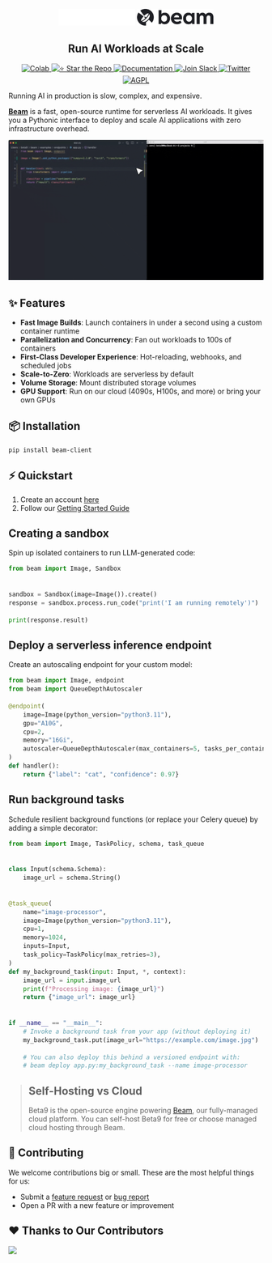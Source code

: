 <div align="center">
<p align="center">
<img alt="Logo" src="static/beam-logo-white.png#gh-dark-mode-only" width="30%">
<img alt="Logo" src="static/beam-logo-dark.png#gh-light-mode-only" width="30%">
</p>

## Run AI Workloads at Scale

<p align="center">
  </a>
    <a href="https://colab.research.google.com/drive/1jSDyYY7FY3Y3jJlCzkmHlH8vTyF-TEmB?usp=sharing">
    <img alt="Colab" src="https://colab.research.google.com/assets/colab-badge.svg">
  </a>
  <a href="https://github.com/beam-cloud/beta9/stargazers">
    <img alt="⭐ Star the Repo" src="https://img.shields.io/github/stars/beam-cloud/beta9">
  </a>
  <a href="https://docs.beam.cloud">
    <img alt="Documentation" src="https://img.shields.io/badge/docs-quickstart-purple">
  </a>
  <a href="https://join.slack.com/t/beam-cloud/shared_invite/zt-2uiks0hc6-UbBD97oZjz8_YnjQ2P7BEQ">
    <img alt="Join Slack" src="https://img.shields.io/badge/Beam-Join%20Slack-orange?logo=slack">
  </a>
    <a href="https://twitter.com/beam_cloud">
    <img alt="Twitter" src="https://img.shields.io/twitter/follow/beam_cloud.svg?style=social&logo=twitter">
  </a>
    <a href="https://github.com/beam-cloud/beta9?tab=AGPL-3.0-1-ov-file">
    <img alt="AGPL" src="https://img.shields.io/badge/License-AGPL-green">
  </a>
</p>

</div>

Running AI in production is slow, complex, and expensive.

**[Beam](https://beam.cloud?utm_source=github_readme)** is a fast, open-source runtime for serverless AI workloads. It gives you a Pythonic interface to deploy and scale AI applications with zero infrastructure overhead.

![Watch the demo](static/readme.gif)

## ✨ Features

- **Fast Image Builds**: Launch containers in under a second using a custom container runtime
- **Parallelization and Concurrency**: Fan out workloads to 100s of containers
- **First-Class Developer Experience**: Hot-reloading, webhooks, and scheduled jobs
- **Scale-to-Zero**: Workloads are serverless by default
- **Volume Storage**: Mount distributed storage volumes
- **GPU Support**: Run on our cloud (4090s, H100s, and more) or bring your own GPUs

## 📦 Installation

```shell
pip install beam-client
```

## ⚡️ Quickstart

1. Create an account [here](https://beam.cloud?utm_source=github_readme)
2. Follow our [Getting Started Guide](https://platform.beam.cloud/onboarding?utm_source=github_readme)

## Creating a sandbox

Spin up isolated containers to run LLM-generated code:

```python
from beam import Image, Sandbox


sandbox = Sandbox(image=Image()).create()
response = sandbox.process.run_code("print('I am running remotely')")

print(response.result)
```

## Deploy a serverless inference endpoint

Create an autoscaling endpoint for your custom model:

```python
from beam import Image, endpoint
from beam import QueueDepthAutoscaler

@endpoint(
    image=Image(python_version="python3.11"),
    gpu="A10G",
    cpu=2,
    memory="16Gi",
    autoscaler=QueueDepthAutoscaler(max_containers=5, tasks_per_container=30)
)
def handler():
    return {"label": "cat", "confidence": 0.97}
```

## Run background tasks

Schedule resilient background functions (or replace your Celery queue) by adding a simple decorator:

```python
from beam import Image, TaskPolicy, schema, task_queue


class Input(schema.Schema):
    image_url = schema.String()


@task_queue(
    name="image-processor",
    image=Image(python_version="python3.11"),
    cpu=1,
    memory=1024,
    inputs=Input,
    task_policy=TaskPolicy(max_retries=3),
)
def my_background_task(input: Input, *, context):
    image_url = input.image_url
    print(f"Processing image: {image_url}")
    return {"image_url": image_url}


if __name__ == "__main__":
    # Invoke a background task from your app (without deploying it)
    my_background_task.put(image_url="https://example.com/image.jpg")

    # You can also deploy this behind a versioned endpoint with:
    # beam deploy app.py:my_background_task --name image-processor
```

> ## Self-Hosting vs Cloud
>
> Beta9 is the open-source engine powering [Beam](https://beam.cloud), our fully-managed cloud platform. You can self-host Beta9 for free or choose managed cloud hosting through Beam.

## 👋 Contributing

We welcome contributions big or small. These are the most helpful things for us:

- Submit a [feature request](https://github.com/beam-cloud/beta9/issues/new?assignees=&labels=&projects=&template=feature-request.md&title=) or [bug report](https://github.com/beam-cloud/beta9/issues/new?assignees=&labels=&projects=&template=bug-report.md&title=)
- Open a PR with a new feature or improvement

## ❤️ Thanks to Our Contributors

<a href="https://github.com/beam-cloud/beta9/graphs/contributors">
  <img src="https://contrib.rocks/image?repo=beam-cloud/beta9" />
</a>
